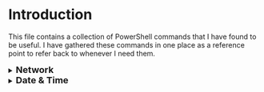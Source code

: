 # Introduction
This file contains a collection of PowerShell commands that I have found to be useful. I have gathered these commands in one place as a reference point to refer back to whenever I need them.

<details>
<summary><b><font size="+1">Network</font></b></summary>
</br>

Displays the IPv4 addresses.
```PowerShell
Get-NetIPAddress -InterfaceAlias Ethernet -AddressFamily IPv4
```
Sets a new IP address.
```PowerShell
$IPAddress = '192.168.0.20'
$DefaultGateway = '192.168.0.1'
New-NetIPAddress -InterfaceIndex 13 -IPAddress $IPAddress -PrefixLength 24 -DefaultGateway $DefaultGateway
```
</details>

<details>
<summary><b><font size="+1">Date & Time</font></b></summary>
</br>

Displays time interval between the start and end date.
```PowerShell
[DateTime]$FromDate = '06/12/2022 08:00'
[DateTime]$ToDate = '06/20/2022 14:00'

New-TimeSpan -Start $FromDate -End $ToDate
```

Displays the difference between dates.
```PowerShell
[datetime]$FromDate = '12/25/2022'
[datetime]$ToDate = '12/28/2022'
($ToDate - $FromDate).TotalDays
```

Displays the difference between times.
```PowerShell
[datetime]$FromDate = '06/12/2022 08:00'
[datetime]$ToDate = '06/20/2022 14:00'
($ToDate - $FromDate).TotalHours
```
</details>